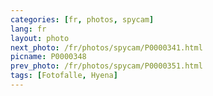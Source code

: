 ```yaml
---
categories: [fr, photos, spycam]
lang: fr
layout: photo
next_photo: /fr/photos/spycam/P0000341.html
picname: P0000348
prev_photo: /fr/photos/spycam/P0000351.html
tags: [Fotofalle, Hyena]
---
```

